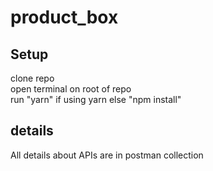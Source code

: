 # product_box

## Setup
clone repo <br />
open terminal on root of repo<br />
run "yarn" if using yarn else "npm install"

## details
All details about APIs are in postman collection
